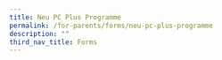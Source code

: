 ```yaml
---
title: Neu PC Plus Programme
permalink: /for-parents/forms/neu-pc-plus-programme
description: ""
third_nav_title: Forms
---
```

